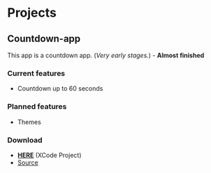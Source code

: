 # Projects

## Countdown-app

This app is a countdown app. (_Very early stages._) - **Almost finished**

### Current features

- Countdown up to 60 seconds

### Planned features

- Themes

### Download

- [**HERE**](https://github.com/Samplasion/Countdown-app/releases/tag/0.1.0) (XCode Project)
- [Source](https://github.com/Samplasion/Countdown-app)
